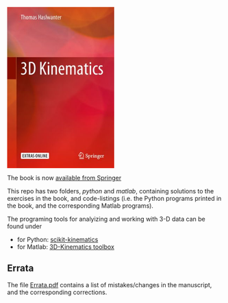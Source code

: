 <img src="images/Cover.jpg" alt="Cover" width="250px" align="center"/>

The book is now [available from
Springer](https://www.springer.com/in/book/9783319752761)

This repo has two folders, *python* and *matlab*, containing solutions to
the exercises in the book, and code-listings (i.e. the Python
programs printed in the book, and the corresponding Matlab programs).

The programing tools for analyizing and working with 3-D data can be found under

* for Python: [scikit-kinematics](https://github.com/thomas-haslwanter/scikit-kinematics)
* for Matlab: [3D-Kinematics toolbox](https://github.com/thomas-haslwanter/kinematics_toolbox.git)


## Errata
The file [Errata.pdf](Errata.pdf) contains a list of mistakes/changes in the manuscript, and
the corresponding corrections.
